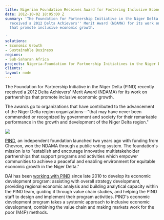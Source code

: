 ```yaml
---
title: Nigerian Foundation Receives Award for Fostering Inclusive Economic Growth
date: 2012-10-02 18:05:00 Z
summary: 'The Foundation for Partnership Initiative in the Niger Delta (PIND) recently
  received a 2012 Delta Achievers'' Merit Award (NDAMA) for its work on partnerships
  that promote inclusive economic growth.

'
solutions:
- Economic Growth
- Sustainable Business
regions:
- Sub-Saharan Africa
projects: Nigeria—Foundation for Partnership Initiatives in the Niger Delta (PIND)
clients: 
layout: node
---
```


The Foundation for Partnership Initiative in the Niger Delta (PIND) recently received a 2012 Delta Achievers' Merit Award (NDAMA) for its work on partnerships that promote inclusive economic growth.

The awards go to organizations that have contributed to the advancement of the Niger Delta region organizations—"that may have never been commended or recognized by government and society for their remarkable performance in the growth and development of the Niger Delta region."

![][1]

[PIND][2], an independent foundation launched two years ago with funding from Chevron, won the NDAMA through a public voting system. The foundation's mission is to "establish and encourage innovative multistakeholder partnerships that support programs and activities which empower communities to achieve a peaceful and enabling environment for equitable economic growth in the Niger Delta."

DAI has been [working with PIND][3] since late 2010 to develop its economic development program: assisting with overall strategy development, providing regional economic analysis and building analytical capacity within the PIND team, guiding it through value chain studies, and helping the PIND staff to design and implement their program activities. PIND's economic development program takes a systemic approach to inclusive economic development, combining the value chain and making markets work for the poor (M4P) methods.

[1]: https://assetify-dai.com/news/PINDaward.JPG
[2]: http://pindfoundation.net/
[3]: /our-work/projects/nigeria-foundation-partnership-initiatives-niger-delta-pind
